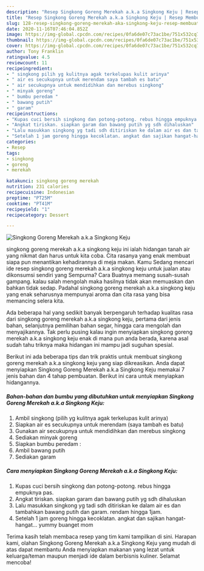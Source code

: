 ```yaml
---
description: "Resep Singkong Goreng Merekah a.k.a Singkong Keju | Resep Membuat Singkong Goreng Merekah a.k.a Singkong Keju Yang Enak Dan Mudah"
title: "Resep Singkong Goreng Merekah a.k.a Singkong Keju | Resep Membuat Singkong Goreng Merekah a.k.a Singkong Keju Yang Enak Dan Mudah"
slug: 128-resep-singkong-goreng-merekah-aka-singkong-keju-resep-membuat-singkong-goreng-merekah-aka-singkong-keju-yang-enak-dan-mudah
date: 2020-11-16T07:46:04.852Z
image: https://img-global.cpcdn.com/recipes/0fa6de07c73ac1be/751x532cq70/singkong-goreng-merekah-aka-singkong-keju-foto-resep-utama.jpg
thumbnail: https://img-global.cpcdn.com/recipes/0fa6de07c73ac1be/751x532cq70/singkong-goreng-merekah-aka-singkong-keju-foto-resep-utama.jpg
cover: https://img-global.cpcdn.com/recipes/0fa6de07c73ac1be/751x532cq70/singkong-goreng-merekah-aka-singkong-keju-foto-resep-utama.jpg
author: Tony Franklin
ratingvalue: 4.5
reviewcount: 11
recipeingredient:
- " singkong pilih yg kulitnya agak terkelupas kulit arinya"
- " air es secukupnya untuk merendam saya tambah es batu"
- " air secukupnya untuk mendidihkan dan merebus singkong"
- " minyak goreng"
- " bumbu peredam "
- " bawang putih"
- " garam"
recipeinstructions:
- "Kupas cuci bersih singkong dan potong-potong. rebus hingga empuknya pas."
- "Angkat tiriskan. siapkan garam dan bawang putih yg sdh dihaluskan"
- "Lalu masukkan singkong yg tadi sdh ditiriskan ke dalam air es dan tambahkan bawang putih dan garam. rendam hingga 1jam."
- "Setelah 1 jam goreng hingga kecoklatan. angkat dan sajikan hangat-hangat... yummy buanget mom"
categories:
- Resep
tags:
- singkong
- goreng
- merekah

katakunci: singkong goreng merekah 
nutrition: 231 calories
recipecuisine: Indonesian
preptime: "PT25M"
cooktime: "PT41M"
recipeyield: "1"
recipecategory: Dessert

---
```



![Singkong Goreng Merekah a.k.a Singkong Keju](https://img-global.cpcdn.com/recipes/0fa6de07c73ac1be/751x532cq70/singkong-goreng-merekah-aka-singkong-keju-foto-resep-utama.jpg)


singkong goreng merekah a.k.a singkong keju ini ialah hidangan tanah air yang nikmat dan harus untuk kita coba. Cita rasanya yang enak membuat siapa pun menantikan kehadirannya di meja makan.
Kamu Sedang mencari ide resep singkong goreng merekah a.k.a singkong keju untuk jualan atau dikonsumsi sendiri yang Sempurna? Cara Buatnya memang susah-susah gampang. kalau salah mengolah maka hasilnya tidak akan memuaskan dan bahkan tidak sedap. Padahal singkong goreng merekah a.k.a singkong keju yang enak seharusnya mempunyai aroma dan cita rasa yang bisa memancing selera kita.

Ada beberapa hal yang sedikit banyak berpengaruh terhadap kualitas rasa dari singkong goreng merekah a.k.a singkong keju, pertama dari jenis bahan, selanjutnya pemilihan bahan segar, hingga cara mengolah dan menyajikannya. Tak perlu pusing kalau ingin menyiapkan singkong goreng merekah a.k.a singkong keju enak di mana pun anda berada, karena asal sudah tahu triknya maka hidangan ini mampu jadi suguhan spesial.




Berikut ini ada beberapa tips dan trik praktis untuk membuat singkong goreng merekah a.k.a singkong keju yang siap dikreasikan. Anda dapat menyiapkan Singkong Goreng Merekah a.k.a Singkong Keju memakai 7 jenis bahan dan 4 tahap pembuatan. Berikut ini cara untuk menyiapkan hidangannya.

<!--inarticleads1-->

##### Bahan-bahan dan bumbu yang dibutuhkan untuk menyiapkan Singkong Goreng Merekah a.k.a Singkong Keju:

1. Ambil  singkong (pilih yg kulitnya agak terkelupas kulit arinya)
1. Siapkan  air es secukupnya untuk merendam (saya tambah es batu)
1. Gunakan  air secukupnya untuk mendidihkan dan merebus singkong
1. Sediakan  minyak goreng
1. Siapkan  bumbu peredam :
1. Ambil  bawang putih
1. Sediakan  garam




<!--inarticleads2-->

##### Cara menyiapkan Singkong Goreng Merekah a.k.a Singkong Keju:

1. Kupas cuci bersih singkong dan potong-potong. rebus hingga empuknya pas.
1. Angkat tiriskan. siapkan garam dan bawang putih yg sdh dihaluskan
1. Lalu masukkan singkong yg tadi sdh ditiriskan ke dalam air es dan tambahkan bawang putih dan garam. rendam hingga 1jam.
1. Setelah 1 jam goreng hingga kecoklatan. angkat dan sajikan hangat-hangat... yummy buanget mom




Terima kasih telah membaca resep yang tim kami tampilkan di sini. Harapan kami, olahan Singkong Goreng Merekah a.k.a Singkong Keju yang mudah di atas dapat membantu Anda menyiapkan makanan yang lezat untuk keluarga/teman maupun menjadi ide dalam berbisnis kuliner. Selamat mencoba!
